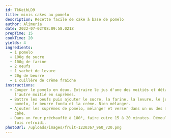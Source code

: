 ```yaml
---
id: TkKeibLD9
title: minis cakes au pomelo
description: Recette facile de cake à base de pomelo
author: Alimeria
date: 2022-07-02T08:09:58.021Z
prepTime: 15
cookTime: 20
yields: 4
ingredients:
  - 1 pomelo
  - 100g de sucre
  - 100g de farine
  - 2 oeufs
  - 1 sachet de levure
  - 20g de beurre
  - 1 cuillère de crème fraîche
instructions:
  - Couper le pomelo en deux. Extraire le jus d'une des moitiés et détailler
    l'autre moitié en suprêmes.
  - Battre les oeufs puis ajouter le sucre, la farine, la levure, le jus de
    pomelo, le beurre fondu et la crème. Bien mélanger.
  - Ajouter les suprêmes de pomelo, mélanger et verser dans un ou des moules à
    cake.
  - Dans un four préchauffé à 180°, faire cuire 15 à 20 minutes. Démouler une
    fois refroidi.
photoUrl: /uploads/images/fruit-1220367_960_720.png
---
```

